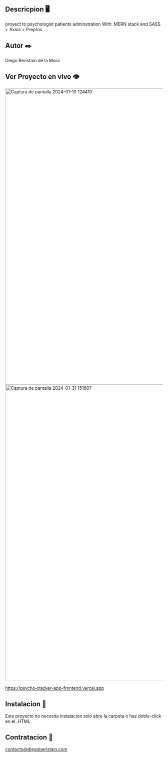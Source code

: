 ## Descricpion 🖥️

proyect to psychologist patients adminstration
With: MERN stack and SASS + Axios + Prepros
## Autor ✒️

Diego Beristain de la Mora

## Ver Proyecto en vivo 👁️
<img width="945" alt="Captura de pantalla 2024-01-10 124410" src="https://github.com/zlocker01/PsychoTracker_App_Frontend/assets/121736405/22d9b6ef-47bf-44a5-8b50-d5897ddf2553">
<img width="945" alt="Captura de pantalla 2024-01-31 151607" src="https://github.com/zlocker01/PsychoTracker_App_Frontend/assets/121736405/a17e3a7e-6ae6-4fa5-bb7b-cd6029c4660e">


https://psycho-tracker-app-frontend.vercel.app

## Instalacion 🔌

Este proyecto no necesita instalacion solo abre la carpeta o haz doble-click en el .HTML

## Contratacion 📧

contacto@diegoberistain.com
